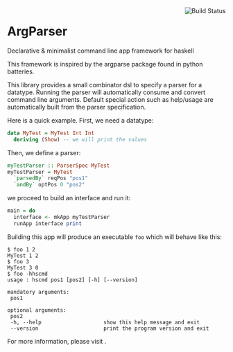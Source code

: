 <a href="https://travis-ci.org/sbergot/ArgParser">
  <img src="https://travis-ci.org/sbergot/ArgParser.png" alt="Build Status" align="right" />
</a>


ArgParser
=========

Declarative & minimalist command line app framework for haskell

This framework is inspired by the argparse package found in python batteries.

This library provides a small combinator dsl to specify a parser for a datatype.
Running the parser will automatically consume and convert command line
arguments. Default special action such as help/usage are automatically built
from the parser specification.

Here is a quick example. First, we need a datatype:

```haskell
data MyTest = MyTest Int Int
  deriving (Show) -- we will print the values
```

Then, we define a parser:

```haskell
myTestParser :: ParserSpec MyTest
myTestParser = MyTest
  `parsedBy` reqPos "pos1"
  `andBy` optPos 0 "pos2"
```
we proceed to build an interface and run it:

```haskell
main = do
  interface <- mkApp myTestParser
  runApp interface print
```

Building this app will produce an executable `foo` which will behave like this:

    $ foo 1 2
    MyTest 1 2
    $ foo 3
    MyTest 3 0
    $ foo -hhscmd
    usage : hscmd pos1 [pos2] [-h] [--version]

    mandatory arguments:
     pos1

    optional arguments:
     pos2
     -h, --help                    show this help message and exit
     --version                     print the program version and exit


 For more information, please visit <haskage link>.